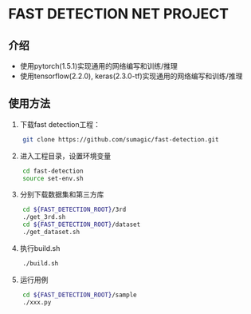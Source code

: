 # FAST DETECTION NET PROJECT

## 介绍

* 使用pytorch(1.5.1)实现通用的网络编写和训练/推理
* 使用tensorflow(2.2.0), keras(2.3.0-tf)实现通用的网络编写和训练/推理

## 使用方法

1. 下载fast detection工程：

```bash
    git clone https://github.com/sumagic/fast-detection.git
```

2. 进入工程目录，设置环境变量

```bash
    cd fast-detection
    source set-env.sh
```

3. 分别下载数据集和第三方库

```bash
    cd ${FAST_DETECTION_ROOT}/3rd
    ./get_3rd.sh
    cd ${FAST_DETECTION_ROOT}/dataset
    ./get_dataset.sh
```

4. 执行build.sh

```bash
    ./build.sh
```

5. 运行用例

```bash
    cd ${FAST_DETECTION_ROOT}/sample
    ./xxx.py
```
